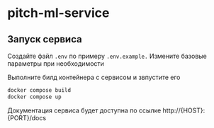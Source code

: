 # pitch-ml-service

## Запуск сервиса

Создайте файл `.env` по примеру `.env.example.` Измените базовые параметры при необходимости

Выполните билд контейнера с сервисом и звпустите его
```sh
docker compose build
docker compose up
```

Документация сервиса будет доступна по ссылке http://{HOST}:{PORT}⁠/docs